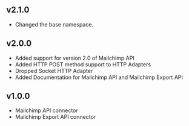 ## v2.1.0

 * Changed the base namespace.

## v2.0.0

 * Added support for version 2.0 of Mailchimp API
 * Added HTTP POST method support to HTTP Adapters
 * Dropped Socket HTTP Adapter
 * Added Documentation for Mailchimp API and Mailchimp Export API

## v1.0.0

 * Mailchimp API connector
 * Mailchimp Export API connector
